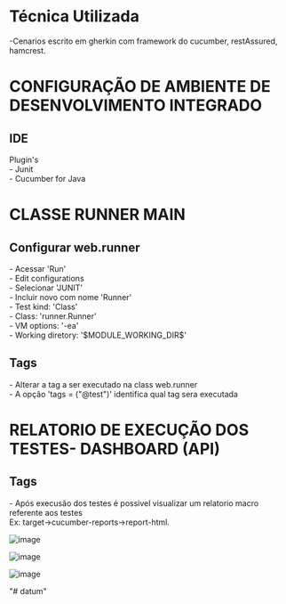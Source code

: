 # Técnica Utilizada
-Cenarios escrito em gherkin com framework do cucumber, restAssured, hamcrest.


# CONFIGURAÇÃO DE AMBIENTE DE DESENVOLVIMENTO INTEGRADO #
<h2> IDE </h2>
Plugin's <br>
- Junit <br>
- Cucumber for Java

# CLASSE RUNNER MAIN #
<h2> Configurar web.runner </h2>
 - Acessar 'Run' <br>
 - Edit configurations <br>
 - Selecionar 'JUNIT' <br>
 - Incluir novo com nome 'Runner' <br>
 - Test kind: 'Class' <br>
 - Class: 'runner.Runner' <br>
 - VM options: '-ea' <br>
 - Working diretory: '$MODULE_WORKING_DIR$' 
 <h2> Tags </h2>
 - Alterar a tag a ser executado na class web.runner <br>
 - A opção 'tags = ("@test")' identifica qual tag sera executada
 
 # RELATORIO DE EXECUÇÃO DOS TESTES- DASHBOARD (API) #
 <h2> Tags </h2>
 - Após execusão dos testes é possivel visualizar um relatorio macro referente aos testes <br>
   Ex: target->cucumber-reports->report-html. 
   
                                                                 
 ![image](https://user-images.githubusercontent.com/55006541/136707258-b80bf4d2-fa9a-486e-8163-e614c4912a92.png)
 
![image](https://user-images.githubusercontent.com/55006541/136707196-8297e574-b515-4cc0-ba89-66086afe1967.png)

 ![image](https://user-images.githubusercontent.com/55006541/136707149-9c915ec2-2f2b-466d-b4aa-31ed7831e761.png)

"# datum" 
